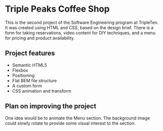 # Triple Peaks Coffee Shop

This is the second project of the Software Engineering program at TripleTen. It was created using HTML and CSS, based on the design brief. There is a form for taking reservations, video content for DIY techniques, and a menu for pricing and product availability.

## Project features

- Semantic HTML5
- Flexbox
- Positioning
- Flat BEM file structure
- A custom form
- CSS animation and transform

## Plan on improving the project

One idea would be to animate the Menu section. The background image could slowly rotate to provide some visual interest to the section.
